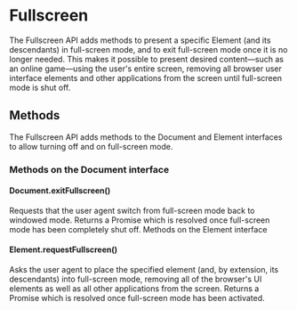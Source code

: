 # Fullscreen
The Fullscreen API adds methods to present a specific Element (and its descendants) in full-screen mode, and to exit full-screen mode once it is no longer needed. This makes it possible to present desired content—such as an online game—using the user's entire screen, removing all browser user interface elements and other applications from the screen until full-screen mode is shut off.

## Methods
The Fullscreen API adds methods to the Document and Element interfaces to allow turning off and on full-screen mode.


### Methods on the Document interface
#### Document.exitFullscreen()
Requests that the user agent switch from full-screen mode back to windowed mode. Returns a Promise which is resolved once full-screen mode has been completely shut off.
Methods on the Element interface
#### Element.requestFullscreen()
Asks the user agent to place the specified element (and, by extension, its descendants) into full-screen mode, removing all of the browser's UI elements as well as all other applications from the screen. Returns a Promise which is resolved once full-screen mode has been activated.